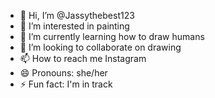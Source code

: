 - 👋 Hi, I’m @Jassythebest123
- 👀 I’m interested in painting 
- 🌱 I’m currently learning how to draw humans
- 💞️ I’m looking to collaborate on drawing 
- 📫 How to reach me Instagram 
- 😄 Pronouns: she/her
- ⚡ Fun fact: I'm in track 

<!---
Jassythebest123/Jassythebest123 is a ✨ special ✨ repository because its `README.md` (this file) appears on your GitHub profile.
You can click the Preview link to take a look at your changes.
--->
